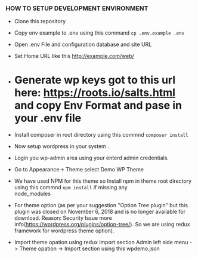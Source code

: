 
### HOW TO SETUP DEVELOPMENT ENVIRONMENT  ###
  - Clone this repository
  - Copy env example to .env using this command  `cp .env.example .env`
  - Open .env File and configuration database and site URL 
  - Set Home URL like this http://example.com/web/
  - # Generate wp keys got to this url here: https://roots.io/salts.html and copy Env Format and pase in your .env file
  - Install composer in root directory using this commnd `composer install`
  - Now setup wordpress in your system .
  - Login you wp-admin area using your enterd admin credentials.
  - Go to Appearance-> Theme select Demo WP Theme
  - We have used NPM for this theme so Install npm in theme root directory using this commnd `npm install` if missing any  
   node_modules
  
  - For theme option (as per your suggestion "Option Tree plugin" but this plugin was closed on November 6, 2018 and is no 
    longer available for download. Reason: Security Issue more info(https://wordpress.org/plugins/option-tree/). So we are using
    redux framework for wordpress theme option).
  - Import theme opation using redux import section Admin left side menu -> Theme opation -> Import section using this wpdemo.json
